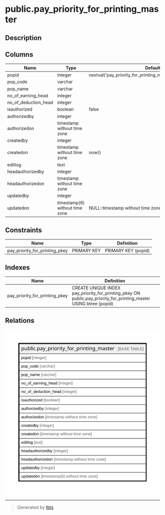 # public.pay_priority_for_printing_master

## Description

## Columns

| Name | Type | Default | Nullable | Children | Parents | Comment |
| ---- | ---- | ------- | -------- | -------- | ------- | ------- |
| popid | integer | nextval('pay_priority_for_printing_master_popid_seq'::regclass) | false |  |  |  |
| pop_code | varchar |  | false |  |  |  |
| pop_name | varchar |  | false |  |  |  |
| no_of_earning_head | integer |  | false |  |  |  |
| no_of_deduction_head | integer |  | false |  |  |  |
| isauthorized | boolean | false | false |  |  |  |
| authorizedby | integer |  | true |  |  |  |
| authorizedon | timestamp without time zone |  | true |  |  |  |
| createdby | integer |  | true |  |  |  |
| createdon | timestamp without time zone | now() | true |  |  |  |
| editlog | text |  | true |  |  |  |
| headauthorizedby | integer |  | true |  |  |  |
| headauthorizedon | timestamp without time zone |  | true |  |  |  |
| updatedby | integer |  | true |  |  |  |
| updatedon | timestamp(6) without time zone | NULL::timestamp without time zone | true |  |  |  |

## Constraints

| Name | Type | Definition |
| ---- | ---- | ---------- |
| pay_priority_for_printing_pkey | PRIMARY KEY | PRIMARY KEY (popid) |

## Indexes

| Name | Definition |
| ---- | ---------- |
| pay_priority_for_printing_pkey | CREATE UNIQUE INDEX pay_priority_for_printing_pkey ON public.pay_priority_for_printing_master USING btree (popid) |

## Relations

![er](public.pay_priority_for_printing_master.svg)

---

> Generated by [tbls](https://github.com/k1LoW/tbls)
